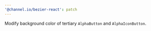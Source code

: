 ```yaml
---
'@channel.io/bezier-react': patch
---
```


Modify background color of tertiary `AlphaButton` and `AlphaIconButton`.
